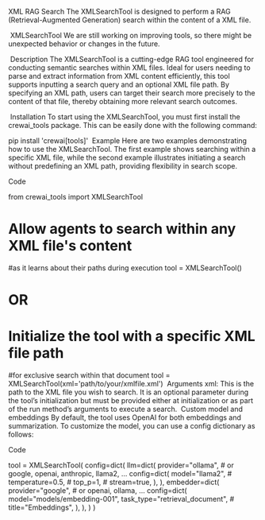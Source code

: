 XML RAG Search
The XMLSearchTool is designed to perform a RAG (Retrieval-Augmented Generation) search within the content of a XML file.

​
XMLSearchTool
We are still working on improving tools, so there might be unexpected behavior or changes in the future.

​
Description
The XMLSearchTool is a cutting-edge RAG tool engineered for conducting semantic searches within XML files. Ideal for users needing to parse and extract information from XML content efficiently, this tool supports inputting a search query and an optional XML file path. By specifying an XML path, users can target their search more precisely to the content of that file, thereby obtaining more relevant search outcomes.

​
Installation
To start using the XMLSearchTool, you must first install the crewai_tools package. This can be easily done with the following command:


pip install 'crewai[tools]'
​
Example
Here are two examples demonstrating how to use the XMLSearchTool. The first example shows searching within a specific XML file, while the second example illustrates initiating a search without predefining an XML path, providing flexibility in search scope.

Code

from crewai_tools import XMLSearchTool

# Allow agents to search within any XML file's content 
#as it learns about their paths during execution
tool = XMLSearchTool()

# OR

# Initialize the tool with a specific XML file path 
#for exclusive search within that document
tool = XMLSearchTool(xml='path/to/your/xmlfile.xml')
​
Arguments
xml: This is the path to the XML file you wish to search. It is an optional parameter during the tool’s initialization but must be provided either at initialization or as part of the run method’s arguments to execute a search.
​
Custom model and embeddings
By default, the tool uses OpenAI for both embeddings and summarization. To customize the model, you can use a config dictionary as follows:

Code

tool = XMLSearchTool(
    config=dict(
        llm=dict(
            provider="ollama", # or google, openai, anthropic, llama2, ...
            config=dict(
                model="llama2",
                # temperature=0.5,
                # top_p=1,
                # stream=true,
            ),
        ),
        embedder=dict(
            provider="google", # or openai, ollama, ...
            config=dict(
                model="models/embedding-001",
                task_type="retrieval_document",
                # title="Embeddings",
            ),
        ),
    )
)